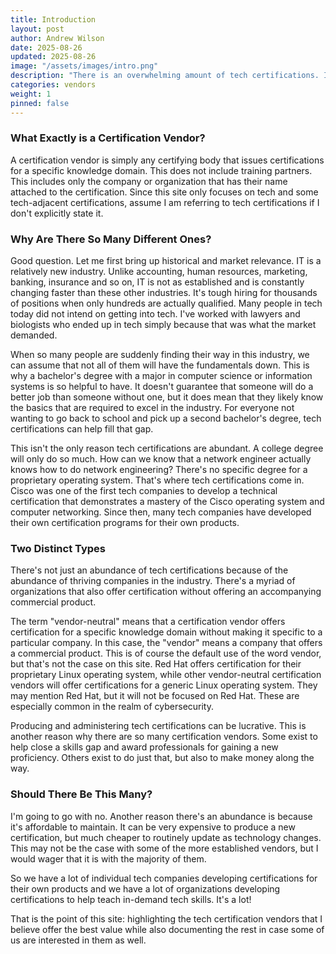 ```yaml
---
title: Introduction
layout: post
author: Andrew Wilson
date: 2025-08-26
updated: 2025-08-26
image: "/assets/images/intro.png"
description: "There is an overwhelming amount of tech certifications. I'll attempt to answer why that is and set the stage for the extensive certification lists I have compiled."
categories: vendors
weight: 1
pinned: false
---
```

### What Exactly is a Certification Vendor?
A certification vendor is simply any certifying body that issues certifications for a specific knowledge domain. This does not include training partners. This includes only the company or organization that has their name attached to the certification. Since this site only focuses on tech and some tech-adjacent certifications, assume I am referring to tech certifications if I don't explicitly state it.

### Why Are There So Many Different Ones?
Good question. Let me first bring up historical and market relevance. IT is a relatively new industry. Unlike accounting, human resources, marketing, banking, insurance and so on, IT is not as established and is constantly changing faster than these other industries. It's tough hiring for thousands of positions when only hundreds are actually qualified. Many people in tech today did not intend on getting into tech. I've worked with lawyers and biologists who ended up in tech simply because that was what the market demanded. 

When so many people are suddenly finding their way in this industry, we can assume that not all of them will have the fundamentals down. This is why a bachelor's degree with a major in computer science or information systems is so helpful to have. It doesn't guarantee that someone will do a better job than someone without one, but it does mean that they likely know the basics that are required to excel in the industry. For everyone not wanting to go back to school and pick up a second bachelor's degree, tech certifications can help fill that gap.

This isn't the only reason tech certifications are abundant. A college degree will only do so much. How can we know that a network engineer actually knows how to do network engineering? There's no specific degree for a proprietary operating system. That's where tech certifications come in. Cisco was one of the first tech companies to develop a technical certification that demonstrates a mastery of the Cisco operating system and computer networking. Since then, many tech companies have developed their own certification programs for their own products.

### Two Distinct Types
There's not just an abundance of tech certifications because of the abundance of thriving companies in the industry. There's a myriad of organizations that also offer certification without offering an accompanying commercial product.

The term "vendor-neutral" means that a certification vendor offers certification for a specific knowledge domain without making it specific to a particular company. In this case, the "vendor" means a company that offers a commercial product. This is of course the default use of the word vendor, but that's not the case on this site. Red Hat offers certification for their proprietary Linux operating system, while other vendor-neutral certification vendors will offer certifications for a generic Linux operating system. They may mention Red Hat, but it will not be focused on Red Hat. These are especially common in the realm of cybersecurity. 

Producing and administering tech certifications can be lucrative. This is another reason why there are so many certification vendors. Some exist to help close a skills gap and award professionals for gaining a new proficiency. Others exist to do just that, but also to make money along the way.

### Should There Be This Many?
I'm going to go with no. Another reason there's an abundance is because it's affordable to maintain. It can be very expensive to produce a new certification, but much cheaper to routinely update as technology changes. This may not be the case with some of the more established vendors, but I would wager that it is with the majority of them. 

So we have a lot of individual tech companies developing certifications for their own products and we have a lot of organizations developing certifications to help teach in-demand tech skills. It's a lot!

That is the point of this site: highlighting the tech certification vendors that I believe offer the best value while also documenting the rest in case some of us are interested in them as well.